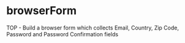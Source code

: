 # browserForm
TOP - Build a browser form which collects Email, Country, Zip Code, Password and Password Confirmation fields
